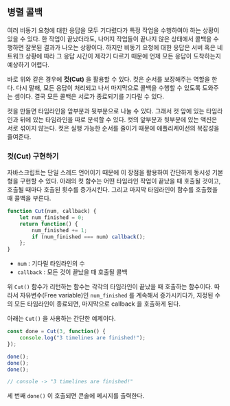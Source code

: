 ## 병렬 콜백

여러 비동기 요청에 대한 응답을 모두 기다렸다가 특정 작업을 수행하여야 하는 상황이 있을 수 있다.
한 작업이 끝났더라도, 나머지 작업들이 끝나지 않은 상태에서 콜백을 수행하면 잘못된 결과가 나오는 상황이다.
하지만 비동기 요청에 대한 응답은 서버 혹은 네트워크 상황에 따라 그 응답 시간이 제각기 다르기 때문에 언제 모든 응답이 도착하는지 예상하기 어렵다.

바로 위와 같은 경우에 **컷(Cut)** 을 활용할 수 있다.
컷은 순서를 보장해주는 역할을 한다.
다시 말해, 모든 응답이 처리되고 나서 마지막으로 콜백을 수행할 수 있도록 도와주는 셈이다.
결국 모든 콜백은 서로가 종료되기를 기다릴 수 있다.

컷을 만들면 타임라인을 앞부분과 뒷부분으로 나눌 수 있다.
그래서 컷 앞에 있는 타임라인과 뒤에 있는 타임라인을 따로 분석할 수 있다.
컷의 앞부분과 뒷부분에 있는 액션은 서로 섞이지 않는다.
컷은 실행 가능한 순서를 줄이기 때문에 애플리케이션의 복잡성을 줄여준다.

### 컷(Cut) 구현하기

자바스크립트는 단일 스레드 언어이기 때문에 이 장점을 활용하여 간단하게 동시성 기본형을 구현할 수 있다.
아래의 컷 함수는 어떤 타임라인 작업이 끝났을 때 호출될 것이고, 호출될 때마다 호출된 횟수를 증가시킨다.
그리고 마지막 타임라인이 함수를 호출했을 때 콜백을 부른다.

```javascript
function Cut(num, callback) {
	let num_finished = 0;
	return function() {
		num_finished += 1;
		if (num_finished === num) callback();
	};
}
```

- `num` : 기다릴 타임라인의 수
- `callback` : 모든 것이 끝났을 때 호출될 콜백

위 `Cut()` 함수가 리턴하는 함수는 각각의 타임라인이 끝났을 때 호출하는 함수이다.
따라서 자유변수(Free variable)인 `num_finished` 를 계속해서 증가시키다가, 지정된 수의 모든 타임라인이 종료되면, 마지막으로 callback 을 호출하게 된다.

아래는 `Cut()` 을 사용하는 간단한 예제이다.

```javascript
const done = Cut(3, function() {
	console.log("3 timelines are finished!");
});

done();
done();
done();

// console -> "3 timelines are finished!"
```

세 번째 `done()` 이 호출되면 콘솔에 메시지를 출력한다.